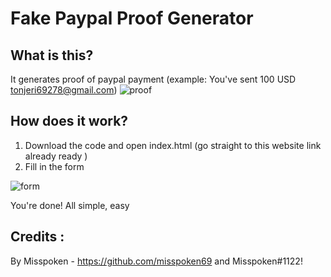 # Fake Paypal Proof Generator

## What is this?
It generates proof of paypal payment (example: You've sent 100 USD tonjeri69278@gmail.com)
![proof](https://cdn.discordapp.com/attachments/806324204786024448/810994223959900200/Screenshot_2021-02-15_at_1.59.12_PM.png)
<br> 
## How does it work?
1. Download the code and open index.html (go straight to this website link already ready )
2. Fill in the form

![form](https://media.discordapp.net/attachments/683229791901712391/683401590660399161/paypalgenerator.PNG?width=1241&height=608)

You're done! All simple, easy

## Credits :
By Misspoken - https://github.com/misspoken69 and Misspoken#1122!
